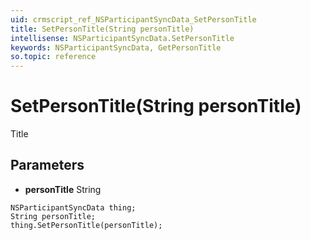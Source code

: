 ```yaml
---
uid: crmscript_ref_NSParticipantSyncData_SetPersonTitle
title: SetPersonTitle(String personTitle)
intellisense: NSParticipantSyncData.SetPersonTitle
keywords: NSParticipantSyncData, GetPersonTitle
so.topic: reference
---
```


# SetPersonTitle(String personTitle)

Title

## Parameters

* **personTitle** String

```crmscript
NSParticipantSyncData thing;
String personTitle;
thing.SetPersonTitle(personTitle);
```

